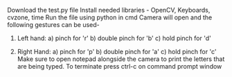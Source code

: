 Download the test.py file
Install needed libraries - OpenCV, Keyboards, cvzone, time
Run the file using python in cmd
Camera will open and the following gestures can be used-
  1) Left hand:
    a) pinch for 'r'
    b) double pinch for 'b'
    c) hold pinch for 'd'

  2) Right Hand:
    a) pinch for 'p'
    b) double pinch for 'a'
    c) hold pinch for 'c'
Make sure to open notepad alongside the camera to print the letters that are being typed.
To terminate press ctrl-c on command prompt window

